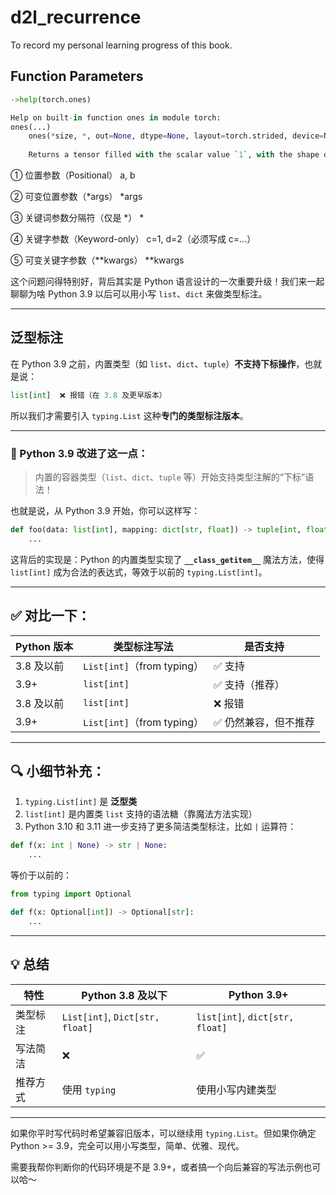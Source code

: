 # d2l_recurrence
To record my personal learning progress of this book.

## Function Parameters
```python
->help(torch.ones)

Help on built-in function ones in module torch:
ones(...)
    ones(*size, *, out=None, dtype=None, layout=torch.strided, device=None, requires_grad=False) -> Tensor
    
    Returns a tensor filled with the scalar value `1`, with the shape defined

```

①	位置参数（Positional）	a, b

②	可变位置参数（*args）	*args

③	关键词参数分隔符（仅是 *）	*

④	关键字参数（Keyword-only）	c=1, d=2（必须写成 c=...）

⑤	可变关键字参数（**kwargs）	**kwargs

这个问题问得特别好，背后其实是 Python 语言设计的一次重要升级！我们来一起聊聊为啥 Python 3.9 以后可以用小写 `list`、`dict` 来做类型标注。

---

## 泛型标注

在 Python 3.9 之前，内置类型（如 `list`、`dict`、`tuple`）**不支持下标操作**，也就是说：

```python
list[int]  ❌ 报错（在 3.8 及更早版本）
```

所以我们才需要引入 `typing.List` 这种**专门的类型标注版本**。

---

### 🎉 Python 3.9 改进了这一点：

> 内置的容器类型（`list`、`dict`、`tuple` 等）开始支持类型注解的“下标”语法！

也就是说，从 Python 3.9 开始，你可以这样写：

```python
def foo(data: list[int], mapping: dict[str, float]) -> tuple[int, float]:
    ...
```

这背后的实现是：Python 的内置类型实现了 **`__class_getitem__`** 魔法方法，使得 `list[int]` 成为合法的表达式，等效于以前的 `typing.List[int]`。

---

## ✅ 对比一下：

| Python 版本 | 类型标注写法 | 是否支持 |
|-------------|---------------|----------|
| 3.8 及以前 | `List[int]`（from typing） | ✅ 支持 |
| 3.9+        | `list[int]`   | ✅ 支持（推荐） |
| 3.8 及以前 | `list[int]`    | ❌ 报错 |
| 3.9+        | `List[int]`（from typing） | ✅ 仍然兼容，但不推荐 |

---

## 🔍 小细节补充：

1. `typing.List[int]` 是 **泛型类**
2. `list[int]` 是内置类 `list` 支持的语法糖（靠魔法方法实现）
3. Python 3.10 和 3.11 进一步支持了更多简洁类型标注，比如 `|` 运算符：

```python
def f(x: int | None) -> str | None:
    ...
```

等价于以前的：

```python
from typing import Optional

def f(x: Optional[int]) -> Optional[str]:
    ...
```

---

## 💡 总结

| 特性 | Python 3.8 及以下 | Python 3.9+ |
|------|-------------------|-------------|
| 类型标注 | `List[int]`, `Dict[str, float]` | `list[int]`, `dict[str, float]` |
| 写法简洁 | ❌ | ✅ |
| 推荐方式 | 使用 `typing` | 使用小写内建类型 |

---

如果你平时写代码时希望兼容旧版本，可以继续用 `typing.List`。但如果你确定 Python >= 3.9，完全可以用小写类型，简单、优雅、现代。

需要我帮你判断你的代码环境是不是 3.9+，或者搞一个向后兼容的写法示例也可以哈～